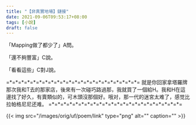 ```yaml
---
title: "【非真實地場】鏈接"
date: 2021-09-06T09:53:17+08:00
tags: [小說]
draft: false
---
```


「Mapping做了都少了」A問。

「還不夠豐富」C說。

「看看這些」C對J說。

=\*=\*=\*=\*=\*=\*=\*=\*=\*=\*=\*=\*=\*=\*=\*=\*=\*=\*=\*=\*=\*=\*=
就是你回家拿塔羅牌那次我和T去的那家店，後來有一次碰巧路過那，我就買了一個給H。我和H在這邊找了好久，有賣類似的，可木頭沒那個好。哦对，那一代的迷宮太难了，感觉比拉帕格尼尼还难。
=\*=\*=\*=\*=\*=\*=\*=\*=\*=\*=\*=\*=\*=\*=\*=\*=\*=\*=\*=\*=\*=\*=

{{< img src="/images/orig/uf/poem/link" type="png" alt="" caption="" >}}